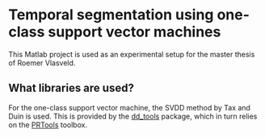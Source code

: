 # Temporal segmentation using one-class support vector machines

This Matlab project is used as an experimental setup for the master thesis of Roemer Vlasveld.

## What libraries are used?
For the one-class support vector machine, the SVDD method by Tax and Duin is used.
This is provided by the [dd_tools](http://prlab.tudelft.nl/david-tax/dd_tools.html) package, which in turn relies on the [PRTools](http://prtools.org/software/) toolbox.